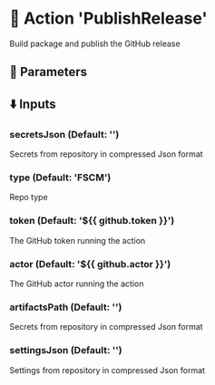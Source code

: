 # :rocket: Action 'PublishRelease' 
Build package and publish the GitHub release 
## :wrench: Parameters 
## :arrow_down: Inputs 
### secretsJson (Default: '') 
 Secrets from repository in compressed Json format 

### type (Default: 'FSCM') 
 Repo type 

### token (Default: '${{ github.token }}') 
 The GitHub token running the action 

### actor (Default: '${{ github.actor }}') 
 The GitHub actor running the action 

### artifactsPath (Default: '') 
 Secrets from repository in compressed Json format 

### settingsJson (Default: '') 
 Settings from repository in compressed Json format 


